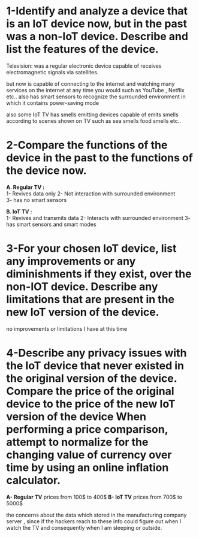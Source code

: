 # 1-Identify and analyze a device that is an IoT device now, but in the past was a non-IoT device. Describe and list the features of the device.

Television: was a regular electronic device capable of receives electromagnetic signals  via satellites.

but now is capable of connecting to the internet  and watching many services on the internet at any time you would such as YouTube , Netflix etc.. also has smart sensors to recognize the surrounded environment in which it contains power-saving mode

also some IoT TV has smells emitting devices capable of emits smells according to scenes shown on TV such as sea smells
food smells etc..

# 2-Compare the functions of the device in the past to the functions of the device now.

**A. Regular TV :**        
                    1- Revives data only
                    2- Not interaction with surrounded environment                    
                    3- has no smart sensors

**B. IoT TV :**            
                    1- Revives and transmits data
                    2- Interacts with surrounded environment
                    3- has smart sensors and smart modes  

# 3-For your chosen IoT device, list any improvements or any diminishments if they exist, over the non-IOT device. Describe any limitations that are present in the new IoT version of the device.

no improvements or limitations I have at this time

# 4-Describe any privacy issues with the IoT device that never existed in the original version of the device. Compare the price of the original device to the price of the new IoT version of the device When performing a price comparison, attempt to normalize for the changing value of currency over time by using an online inflation calculator.

**A- Regular TV**
 prices from 100$ to 400$
**B- IoT TV**
 prices from 700$ to 5000$

the concerns about the data which stored in the  manufacturing company server , since if the hackers reach to these info could figure out when I watch the TV and consequently  when I am sleeping or outside.
